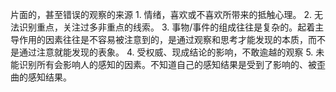 片面的，甚至错误的观察的来源
	1. 情绪，喜欢或不喜欢所带来的抵触心理。
	2. 无法识别重点，关注过多非重点的线索。
	3. 事物/事件的组成往往是复杂的。起着主导作用的因素往往是不容易被注意到的，是通过观察和思考才能发现的本质，而不是通过注意就能发现的表象。
	4. 受权威、现成结论的影响，不敢逾越的观察
	5. 未能识别所有会影响人的感知的因素。不知道自己的感知结果是受到了影响的、被歪曲的感知结果。
